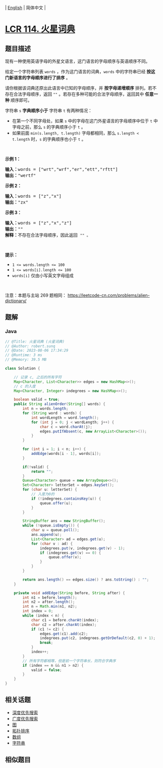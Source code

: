 
| [English](README_EN.md) | 简体中文 |

# [LCR 114. 火星词典](https://leetcode.cn//problems/Jf1JuT/)

## 题目描述

<p>现有一种使用英语字母的外星文语言，这门语言的字母顺序与英语顺序不同。</p>

<p>给定一个字符串列表 <code>words</code> ，作为这门语言的词典，<code>words</code> 中的字符串已经 <strong>按这门新语言的字母顺序进行了排序</strong> 。</p>

<p>请你根据该词典还原出此语言中已知的字母顺序，并 <strong>按字母递增顺序</strong> 排列。若不存在合法字母顺序，返回 <code>&quot;&quot;</code> 。若存在多种可能的合法字母顺序，返回其中 <strong>任意一种</strong> 顺序即可。</p>

<p>字符串 <code>s</code> <strong>字典顺序小于</strong> 字符串 <code>t</code> 有两种情况：</p>

<ul>
	<li>在第一个不同字母处，如果 <code>s</code> 中的字母在这门外星语言的字母顺序中位于 <code>t</code> 中字母之前，那么&nbsp;<code>s</code> 的字典顺序小于 <code>t</code> 。</li>
	<li>如果前面 <code>min(s.length, t.length)</code> 字母都相同，那么 <code>s.length &lt; t.length</code> 时，<code>s</code> 的字典顺序也小于 <code>t</code> 。</li>
</ul>

<p>&nbsp;</p>

<p><strong>示例 1：</strong></p>

<pre>
<strong>输入：</strong>words = [&quot;wrt&quot;,&quot;wrf&quot;,&quot;er&quot;,&quot;ett&quot;,&quot;rftt&quot;]
<strong>输出：</strong>&quot;wertf&quot;
</pre>

<p><strong>示例 2：</strong></p>

<pre>
<strong>输入：</strong>words = [&quot;z&quot;,&quot;x&quot;]
<strong>输出：</strong>&quot;zx&quot;
</pre>

<p><strong>示例 3：</strong></p>

<pre>
<strong>输入：</strong>words = [&quot;z&quot;,&quot;x&quot;,&quot;z&quot;]
<strong>输出：</strong>&quot;&quot;
<strong>解释：</strong>不存在合法字母顺序，因此返回 <code>&quot;&quot; 。</code>
</pre>

<p>&nbsp;</p>

<p><strong>提示：</strong></p>

<ul>
	<li><code>1 &lt;= words.length &lt;= 100</code></li>
	<li><code>1 &lt;= words[i].length &lt;= 100</code></li>
	<li><code>words[i]</code> 仅由小写英文字母组成</li>
</ul>

<p>&nbsp;</p>

<p><meta charset="UTF-8" />注意：本题与主站 269&nbsp;题相同：&nbsp;<a href="https://leetcode-cn.com/problems/alien-dictionary/">https://leetcode-cn.com/problems/alien-dictionary/</a></p>


## 题解


### Java

```Java
// @Title: 火星词典 (火星词典)
// @Author: robert.sunq
// @Date: 2023-08-06 17:34:29
// @Runtime: 3 ms
// @Memory: 39.5 MB

class Solution {

    // 记录 c, 之后的所有字符
    Map<Character, List<Character>> edges = new HashMap<>();
    // c 的入度
    Map<Character, Integer> indegrees = new HashMap<>();

    boolean valid = true;
    public String alienOrder(String[] words) {
        int n = words.length;
        for (String word : words) {
            int wordLength = word.length();
            for (int j = 0; j < wordLength; j++) {
                char c = word.charAt(j);
                edges.putIfAbsent(c, new ArrayList<Character>());
            }
        }

        for (int i = 1; i < n; i++) {
            addEdge(words[i - 1], words[i]);
        }

        if(!valid) {
            return "";
        }
        Queue<Character> queue = new ArrayDeque<>();
        Set<Character> letterSet = edges.keySet();
        for (char u: letterSet) {
            // 入度为0的
            if (!indegrees.containsKey(u)) {
                queue.offer(u);
            }
        }

        StringBuffer ans = new StringBuffer();
        while (!queue.isEmpty()) {
            char u = queue.poll();
            ans.append(u);
            List<Character> ad = edges.get(u);
            for (char v : ad) {
                indegrees.put(v, indegrees.get(v) - 1);
                if (indegrees.get(v) == 0) {
                    queue.offer(v);
                }
            }
        }

        return ans.length() == edges.size() ? ans.toString() : "";
    }

    private void addEdge(String before, String after) {
        int n1 = before.length();
        int n2 = after.length();
        int n = Math.min(n1, n2);
        int index = 0;
        while (index < n) {
            char c1 = before.charAt(index);
            char c2 = after.charAt(index);
            if (c1 != c2) {
                edges.get(c1).add(c2);
                indegrees.put(c2, indegrees.getOrDefault(c2, 0) + 1);
                break;
            }
            index++;
        }
        // 所有字符都相等，但是前一个字符串长，则符合字典序
        if (index == n && n1 > n2) {
            valid = false;
        }
    }
}
```



## 相关话题

- [深度优先搜索](https://leetcode.cn//tag/depth-first-search)
- [广度优先搜索](https://leetcode.cn//tag/breadth-first-search)
- [图](https://leetcode.cn//tag/graph)
- [拓扑排序](https://leetcode.cn//tag/topological-sort)
- [数组](https://leetcode.cn//tag/array)
- [字符串](https://leetcode.cn//tag/string)

## 相似题目



